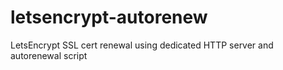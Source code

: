 # letsencrypt-autorenew
LetsEncrypt SSL cert renewal using dedicated HTTP server and autorenewal script
